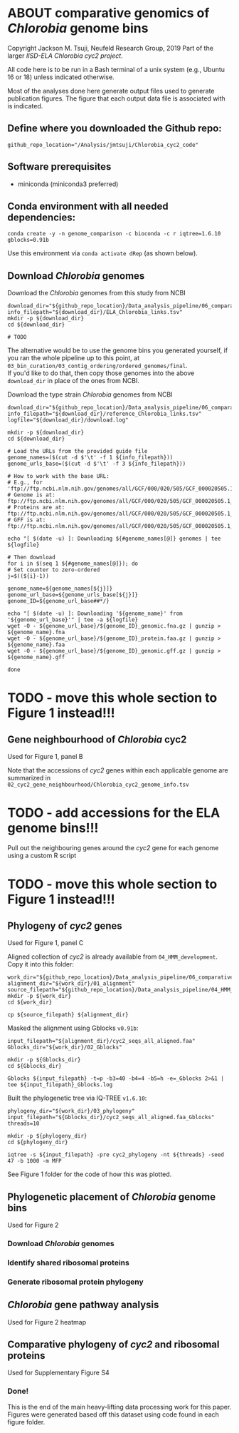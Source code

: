# ABOUT comparative genomics of *Chlorobia* genome bins
Copyright Jackson M. Tsuji, Neufeld Research Group, 2019
Part of the larger *IISD-ELA Chlorobia cyc2 project*.

All code here is to be run in a Bash terminal of a unix system (e.g., Ubuntu 16 or 18) unless indicated otherwise.

Most of the analyses done here generate output files used to generate publication figures. The figure that each output data file is associated with is indicated.

## Define where you downloaded the Github repo:
```
github_repo_location="/Analysis/jmtsuji/Chlorobia_cyc2_code"
```

## Software prerequisites
- miniconda (miniconda3 preferred)

## Conda environment with all needed dependencies:
```
conda create -y -n genome_comparison -c bioconda -c r iqtree=1.6.10 gblocks=0.91b
```
Use this environment via `conda activate dRep` (as shown below).


## Download *Chlorobia* genomes
Download the *Chlorobia* genomes from this study from NCBI
```
download_dir="${github_repo_location}/Data_analysis_pipeline/06_comparative_genomics/01a_Chlorobia_genomes_ELA"
info_filepath="${download_dir}/ELA_Chlorobia_links.tsv"
mkdir -p ${download_dir}
cd ${download_dir}

# TODO
```
The alternative would be to use the genome bins you generated yourself, if you ran the whole pipeline up to this point, at `03_bin_curation/03_contig_ordering/ordered_genomes/final`.  
If you'd like to do that, then copy those genomes into the above `download_dir` in place of the ones from NCBI.

Download the type strain *Chlorobia* genomes from NCBI
```
download_dir="${github_repo_location}/Data_analysis_pipeline/06_comparative_genomics/01b_Chlorobia_genomes_other"
info_filepath="${download_dir}/reference_Chlorobia_links.tsv"
logfile="${download_dir}/download.log"

mkdir -p ${download_dir}
cd ${download_dir}

# Load the URLs from the provided guide file
genome_names=($(cut -d $'\t' -f 1 ${info_filepath}))
genome_urls_base=($(cut -d $'\t' -f 3 ${info_filepath}))

# How to work with the base URL:
# E.g., for 'ftp://ftp.ncbi.nlm.nih.gov/genomes/all/GCF/000/020/505/GCF_000020505.1_ASM2050v1'
# Genome is at: ftp://ftp.ncbi.nlm.nih.gov/genomes/all/GCF/000/020/505/GCF_000020505.1_ASM2050v1/GCF_000020505.1_ASM2050v1_genomic.fna.gz
# Proteins are at: ftp://ftp.ncbi.nlm.nih.gov/genomes/all/GCF/000/020/505/GCF_000020505.1_ASM2050v1/GCF_000020505.1_ASM2050v1_protein.faa.gz
# GFF is at: ftp://ftp.ncbi.nlm.nih.gov/genomes/all/GCF/000/020/505/GCF_000020505.1_ASM2050v1/GCF_000020505.1_ASM2050v1_genomic.gff.gz

echo "[ $(date -u) ]: Downloading ${#genome_names[@]} genomes | tee ${logfile}

# Then download
for i in $(seq 1 ${#genome_names[@]}); do
# Set counter to zero-ordered
j=$((${i}-1))

genome_name=${genome_names[${j}]}
genome_url_base=${genome_urls_base[${j}]}
genome_ID=${genome_url_base##*/}

echo "[ $(date -u) ]: Downloading '${genome_name}' from '${genome_url_base}'" | tee -a ${logfile}
wget -O - ${genome_url_base}/${genome_ID}_genomic.fna.gz | gunzip > ${genome_name}.fna
wget -O - ${genome_url_base}/${genome_ID}_protein.faa.gz | gunzip > ${genome_name}.faa
wget -O - ${genome_url_base}/${genome_ID}_genomic.gff.gz | gunzip > ${genome_name}.gff

done
```

# TODO - move this whole section to Figure 1 instead!!!
## Gene neighbourhood of *Chlorobia* cyc2
Used for Figure 1, panel B

Note that the accessions of *cyc2* genes within each applicable genome are summarized in `02_cyc2_gene_neighbourhood/Chlorobia_cyc2_genome_info.tsv`
# TODO - add accessions for the ELA genome bins!!!

Pull out the neighbouring genes around the *cyc2* gene for each genome using a custom R script
# TODO - move this whole section to Figure 1 instead!!!


## Phylogeny of *cyc2* genes
Used for Figure 1, panel C

Aligned collection of *cyc2* is already available from `04_HMM_development`. Copy it into this folder:
```
work_dir="${github_repo_location}/Data_analysis_pipeline/06_comparative_genomics/02_cyc2_phylogeny"
alignment_dir="${work_dir}/01_alignment"
source_filepath="${github_repo_location}/Data_analysis_pipeline/04_HMM_development/02_alignment/cyc2_seqs_all_aligned.faa"
mkdir -p ${work_dir}
cd ${work_dir}

cp ${source_filepath} ${alignment_dir}
```

Masked the alignment using Gblocks `v0.91b`:
```
input_filepath="${alignment_dir}/cyc2_seqs_all_aligned.faa"
Gblocks_dir="${work_dir}/02_Gblocks"

mkdir -p ${Gblocks_dir}
cd ${Gblocks_dir}

Gblocks ${input_filepath} -t=p -b3=40 -b4=4 -b5=h -e=_Gblocks 2>&1 | tee ${input_filepath}_Gblocks.log
```

Built the phylogenetic tree via IQ-TREE `v1.6.10`:
```
phylogeny_dir="${work_dir}/03_phylogeny"
input_filepath="${Gblocks_dir}/cyc2_seqs_all_aligned.faa_Gblocks"
threads=10

mkdir -p ${phylogeny_dir}
cd ${phylogeny_dir}

iqtree -s ${input_filepath} -pre cyc2_phylogeny -nt ${threads} -seed 47 -b 1000 -m MFP
```
See Figure 1 folder for the code of how this was plotted.


## Phylogenetic placement of *Chlorobia* genome bins
Used for Figure 2
### Download *Chlorobia* genomes


### Identify shared ribosomal proteins


### Generate ribosomal protein phylogeny


## *Chlorobia* gene pathway analysis
Used for Figure 2 heatmap

## Comparative phylogeny of *cyc2* and ribosomal proteins
Used for Supplementary Figure S4



### Done!
This is the end of the main heavy-lifting data processing work for this paper. Figures were generated based off this dataset using code found in each figure folder.

